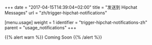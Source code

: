+++
date = "2017-04-15T14:39:04+02:00"
title = "发送到 Hipchat Messages"
url = "zh/trigger-hipchat-notifications"

[menu.usage]
  weight = 1
  identifier = "trigger-hipchat-notifications-zh"
  parent = "usage_notifications"
+++

{{% alert warn %}}
Coming Soon
{{% /alert %}}
